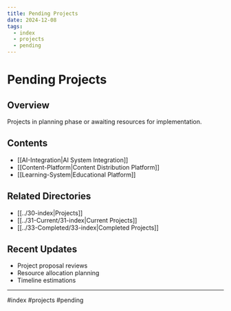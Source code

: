 ```yaml
---
title: Pending Projects
date: 2024-12-08
tags:
  - index
  - projects
  - pending
---
```


# Pending Projects

## Overview
Projects in planning phase or awaiting resources for implementation.

## Contents
- [[AI-Integration|AI System Integration]]
- [[Content-Platform|Content Distribution Platform]]
- [[Learning-System|Educational Platform]]

## Related Directories
- [[../30-index|Projects]]
- [[../31-Current/31-index|Current Projects]]
- [[../33-Completed/33-index|Completed Projects]]

## Recent Updates
- Project proposal reviews
- Resource allocation planning
- Timeline estimations

---

#index #projects #pending